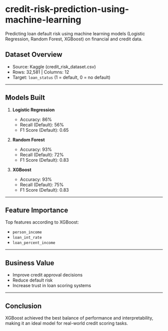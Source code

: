 # credit-risk-prediction-using-machine-learning
Predicting loan default risk using machine learning models (Logistic Regression, Random Forest, XGBoost) on financial and credit data.
##  Dataset Overview
- Source: Kaggle (credit_risk_dataset.csv)
- Rows: 32,581 | Columns: 12
- Target: `loan_status` (1 = default, 0 = no default)

---

##  Models Built
1. **Logistic Regression**
   - Accuracy: 86%
   - Recall (Default): 56%
   - F1 Score (Default): 0.65  

2. **Random Forest**
   - Accuracy: 93%
   - Recall (Default): 72%
   - F1 Score (Default): 0.83  

3. **XGBoost**
   - Accuracy: 93%
   - Recall (Default): 75%
   - F1 Score (Default): 0.83  

---

##  Feature Importance
Top features according to XGBoost:
- `person_income`
- `loan_int_rate`
- `loan_percent_income`

---

##  Business Value
- Improve credit approval decisions
- Reduce default risk
- Increase trust in loan scoring systems

---

##  Conclusion
XGBoost achieved the best balance of performance and interpretability, making it an ideal model for real-world credit scoring tasks.
